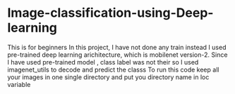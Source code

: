 # Image-classification-using-Deep-learning
This is for beginners
In this project, I have not done any train instead I used pre-trained deep learning arichitecture, which is mobilenet version-2.
Since I have used pre-trained model , class label was not their so I used imagenet_utils to decode and predict the classs
To run this code keep all your images in one single directory and put you directory name in loc variable
